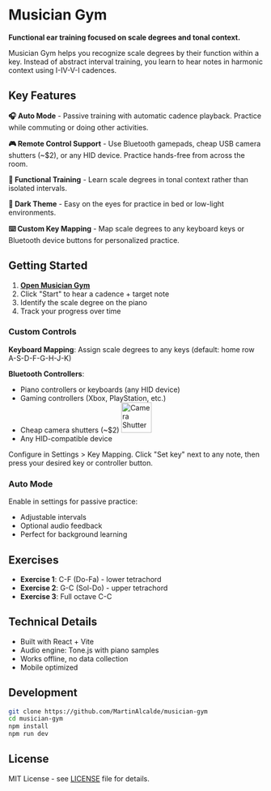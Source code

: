 # Musician Gym

**Functional ear training focused on scale degrees and tonal context.**

Musician Gym helps you recognize scale degrees by their function within a key. Instead of abstract interval training, you learn to hear notes in harmonic context using I-IV-V-I cadences.

## Key Features

**🎧 Auto Mode** - Passive training with automatic cadence playback. Practice while commuting or doing other activities.

**🎮 Remote Control Support** - Use Bluetooth gamepads, cheap USB camera shutters (~$2), or any HID device. Practice hands-free from across the room.

**🎼 Functional Training** - Learn scale degrees in tonal context rather than isolated intervals.

**🌙 Dark Theme** - Easy on the eyes for practice in bed or low-light environments.

**⌨️ Custom Key Mapping** - Map scale degrees to any keyboard keys or Bluetooth device buttons for personalized practice.

## Getting Started

1. **[Open Musician Gym](https://martinalcalde.github.io/musician-gym/)**
2. Click "Start" to hear a cadence + target note  
3. Identify the scale degree on the piano
4. Track your progress over time

### Custom Controls

**Keyboard Mapping**: Assign scale degrees to any keys (default: home row A-S-D-F-G-H-J-K)

**Bluetooth Controllers**: 
- Piano controllers or keyboards (any HID device)
- Gaming controllers (Xbox, PlayStation, etc.)
- Cheap camera shutters (~$2) <img src="ble-controller.png" alt="Camera Shutter" width="60">
- Any HID-compatible device

Configure in Settings > Key Mapping. Click "Set key" next to any note, then press your desired key or controller button.

### Auto Mode

Enable in settings for passive practice:
- Adjustable intervals
- Optional audio feedback
- Perfect for background learning

## Exercises

- **Exercise 1**: C-F (Do-Fa) - lower tetrachord
- **Exercise 2**: G-C (Sol-Do) - upper tetrachord  
- **Exercise 3**: Full octave C-C

## Technical Details

- Built with React + Vite
- Audio engine: Tone.js with piano samples
- Works offline, no data collection
- Mobile optimized

## Development

```bash
git clone https://github.com/MartinAlcalde/musician-gym
cd musician-gym
npm install
npm run dev
```

## License

MIT License - see [LICENSE](LICENSE) file for details.